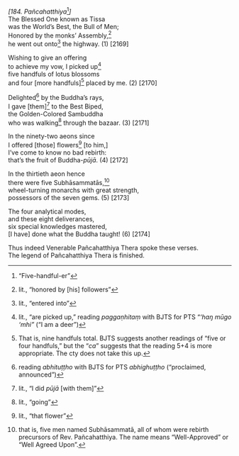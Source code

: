*\[184. Pañcahatthiya*[^1]*\]*  
The Blessed One known as Tissa  
was the World’s Best, the Bull of Men;  
Honored by the monks’ Assembly,[^2]  
he went out onto[^3] the highway. (1) \[2169\]

Wishing to give an offering  
to achieve my vow, I picked up[^4]  
five handfuls of lotus blossoms  
and four \[more handfuls\][^5] placed by me. (2) \[2170\]

Delighted[^6] by the Buddha’s rays,  
I gave \[them\][^7] to the Best Biped,  
the Golden-Colored Sambuddha  
who was walking[^8] through the bazaar. (3) \[2171\]

In the ninety-two aeons since  
I offered \[those\] flowers[^9] \[to him,\]  
I’ve come to know no bad rebirth:  
that’s the fruit of Buddha-*pūjā*. (4) \[2172\]

In the thirtieth aeon hence  
there were five Subhāsammatās,[^10]  
wheel-turning monarchs with great strength,  
possessors of the seven gems. (5) \[2173\]

The four analytical modes,  
and these eight deliverances,  
six special knowledges mastered,  
\[I have\] done what the Buddha taught! (6) \[2174\]

Thus indeed Venerable Pañcahatthiya Thera spoke these verses.  
The legend of Pañcahatthiya Thera is finished.

[^1]: “Five-handful-er”

[^2]: lit., “honored by \[his\] followers”

[^3]: lit., “entered into”

[^4]: lit., “are picked up,” reading *paggaṇhitaṃ* with BJTS for PTS
    “*‘haŋ mūgo ‘mhi”* (“I am a deer”)

[^5]: That is, nine handfuls total. BJTS suggests another readings of
    “five or four handfuls,” but the “*ca*” suggests that the reading
    5+4 is more appropriate. The cty does not take this up.

[^6]: reading *abhituṭṭho* with BJTS for PTS *abhighuṭṭho* (“proclaimed,
    announced”)

[^7]: lit., “I did *pūjā* \[with them\]”

[^8]: lit., “going”

[^9]: lit., “that flower”

[^10]: that is, five men named Subhāsammatā, all of whom were rebirth
    precursors of Rev. Pañcahatthiya. The name means “Well-Approved” or
    “Well Agreed Upon”.
